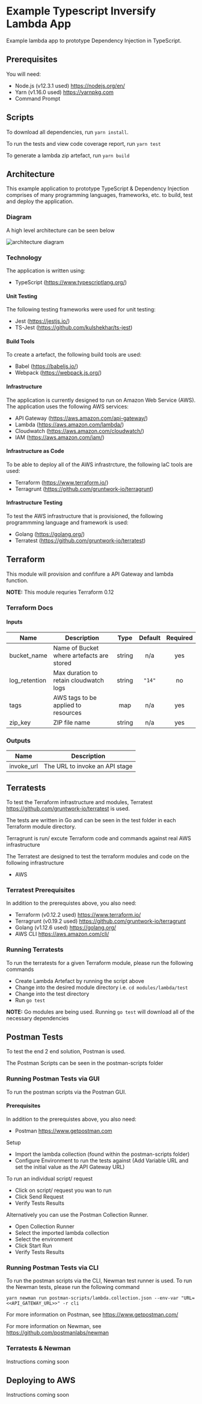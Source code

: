 # Example Typescript Inversify Lambda App

Example lambda app to prototype Dependency Injection in TypeScript.

## Prerequisites

You will need:

* Node.js (v12.3.1 used) <https://nodejs.org/en/>
* Yarn (v1.16.0 used) <https://yarnpkg.com>
* Command Prompt

## Scripts

To download all dependencies, run `yarn install`.

To run the tests and view code coverage report, run `yarn test`

To generate a lambda zip artefact, run `yarn build`

## Architecture

This example application to prototype TypeScript & Dependency Injection comprises of many programming languages, frameworks, etc. to build, test and deploy the application.

### Diagram

A high level architecture can be seen below

![architecture diagram](./diagrams/Architecture.jpg)

### Technology

The application is written using:

* TypeScript (<https://www.typescriptlang.org/>)

#### Unit Testing

The following testing frameworks were used for unit testing:

* Jest (<https://jestjs.io/>)
* TS-Jest (<https://github.com/kulshekhar/ts-jest>)

#### Build Tools

To create a artefact, the following build tools are used:

* Babel (<https://babeljs.io/>)
* Webpack (<https://webpack.js.org/>)

#### Infrastructure

The application is currently designed to run on Amazon Web Service (AWS). The application uses the following AWS services:

* API Gateway (<https://aws.amazon.com/api-gateway/>)
* Lambda (<https://aws.amazon.com/lambda/>)
* Cloudwatch (<https://aws.amazon.com/cloudwatch/>)
* IAM (<https://aws.amazon.com/iam/>)

#### Infrastructure as Code

To be able to deploy all of the AWS infrastrcture, the following IaC tools are used:

* Terraform (<https://www.terraform.io/>)
* Terragrunt (<https://github.com/gruntwork-io/terragrunt>)

#### Infrastructure Testing

To test the AWS infrastructure that is provisioned, the following programmming language and framework is used:

* Golang (<https://golang.org/>)
* Terratest (<https://github.com/gruntwork-io/terratest>)

## Terraform

This module will provision and confifure a API Gateway and lambda function.

**NOTE:** This module requries Terraform 0.12

### Terraform Docs

#### Inputs

| Name | Description | Type | Default | Required |
|------|-------------|:----:|:-----:|:-----:|
| bucket\_name | Name of Bucket where artefacts are stored | string | n/a | yes |
| log\_retention | Max duration to retain cloudwatch logs | string | `"14"` | no |
| tags | AWS tags to be applied to resources | map | n/a | yes |
| zip\_key | ZIP file name | string | n/a | yes |

### Outputs

| Name | Description |
|------|-------------|
| invoke\_url | The URL to invoke an API stage |

## Terratests

To test the Terraform infrastructure and modules, Terratest <https://github.com/gruntwork-io/terratest> is used.

The tests are written in Go and can be seen in the test folder in each Terraform module directory.

Terragrunt is run/ excute Terraform code and commands against real AWS infrastructure

The Terratest are designed to test the terraform modules and code on the following infrastructure

* AWS

### Terratest Prerequisites

In addition to the prerequistes above, you also need:

* Terraform (v0.12.2 used) <https://www.terraform.io/>
* Terragrunt (v0.19.2 used) <https://github.com/gruntwork-io/terragrunt>
* Golang (v1.12.6 used) <https://golang.org/>
* AWS CLI <https://aws.amazon.com/cli/>

### Running Terratests

To run the terratests for a given Terraform module, please run the following commands

* Create Lambda Artefact by running the script above
* Change into the desired module directory i.e. `cd modules/lambda/test`
* Change into the test directory
* Run `go test`

**NOTE:** Go modules are being used. Running `go test` will download all of the necessary dependencies

## Postman Tests

To test the end 2 end solution, Postman is used.

The Postman Scripts can be seen in the postman-scripts folder

### Running Postman Tests via GUI

To run the postman scripts via the Postman GUI.

#### Prerequisites

In addition to the prerequistes above, you also need:

* Postman <https://www.getpostman.com>

Setup

* Import the lambda collection (found within the postman-scripts folder)
* Configure Environment to run the tests against (Add Variable URL and set the initial value as the API Gateway URL)

To run an individual script/ request

* Click on script/ request you wan to run
* Click Send Request
* Verify Tests Results

Alternatively you can use the Postman Collection Runner.

* Open Collection Runner
* Select the imported lambda collection
* Select the environment
* Click Start Run
* Verify Tests Results

### Running Postman Tests via CLI

To run the postman scripts via the CLI, Newman test runner is used. To run the Newman tests, please run the following command

`yarn newman run postman-scripts/lambda.collection.json --env-var "URL=<<API_GATEWAY_URL>>" -r cli`

For more information on Postman, see <https://www.getpostman.com/>

For more information on Newman, see <https://github.com/postmanlabs/newman>

### Terratests & Newman

Instructions coming soon

## Deploying to AWS

Instructions coming soon
